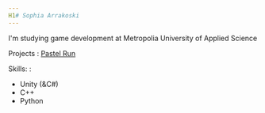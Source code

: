```yaml
---
H1# Sophia Arrakoski
---
```

I'm studying game development at Metropolia University of Applied Science

Projects
: [Pastel Run](https://sophiaarwen.itch.io/pastel-run)

Skills:
:
- Unity (&C#)
- C++
- Python
